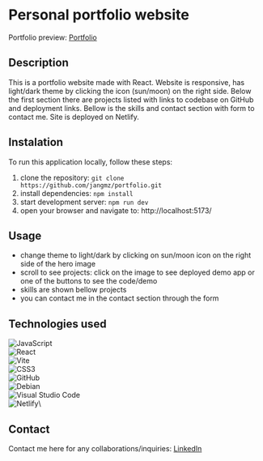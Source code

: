 # Personal portfolio website
Portfolio preview: [Portfolio](https://janjankovic.netlify.app/)

## Description
This is a portfolio website made with React. Website is responsive, has light/dark theme by clicking the icon (sun/moon) on the right side. Below the first section there are projects listed with links to codebase on GitHub and deployment links. Bellow is the skills and contact section with form to contact me. Site is deployed on Netlify.

## Instalation
To run this application locally, follow these steps:
1. clone the repository: `git clone https://github.com/jangmz/portfolio.git`
2. install dependencies: `npm install`
3. start development server: `npm run dev`
4. open your browser and navigate to: http://localhost:5173/

## Usage
- change theme to light/dark by clicking on sun/moon icon on the right side of the hero image
- scroll to see projects: click on the image to see deployed demo app or one of the buttons to see the code/demo
- skills are shown bellow projects
- you can contact me in the contact section through the form

## Technologies used
![JavaScript](https://img.shields.io/badge/javascript-%23323330.svg?style=for-the-badge&logo=javascript&logoColor=%23F7DF1E)\
![React](https://img.shields.io/badge/react-%2320232a.svg?style=for-the-badge&logo=react&logoColor=%2361DAFB)\
![Vite](https://img.shields.io/badge/vite-%23646CFF.svg?style=for-the-badge&logo=vite&logoColor=white)\
![CSS3](https://img.shields.io/badge/css3-%231572B6.svg?style=for-the-badge&logo=css3&logoColor=white)\
![GitHub](https://img.shields.io/badge/github-%23121011.svg?style=for-the-badge&logo=github&logoColor=white)\
![Debian](https://img.shields.io/badge/Debian-D70A53?style=for-the-badge&logo=debian&logoColor=white)\
![Visual Studio Code](https://img.shields.io/badge/Visual%20Studio%20Code-0078d7.svg?style=for-the-badge&logo=visual-studio-code&logoColor=white)\
![Netlify](https://img.shields.io/badge/netlify-%23000000.svg?style=for-the-badge&logo=netlify&logoColor=#00C7B7)\

## Contact
Contact me here for any collaborations/inquiries: [LinkedIn](https://si.linkedin.com/in/jan-jankovi%C4%8D-03429b247)
